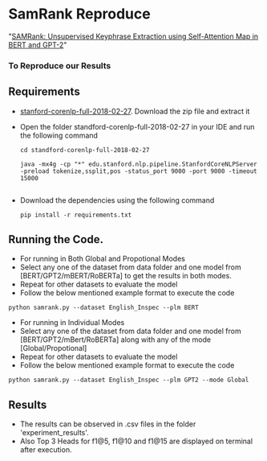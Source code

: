 # SamRank Reproduce
"[SAMRank: Unsupervised Keyphrase Extraction using Self-Attention Map in BERT and GPT-2](https://aclanthology.org/2023.emnlp-main.630)" 

### To Reproduce our Results


## Requirements
- [stanford-corenlp-full-2018-02-27](https://drive.google.com/file/d/1K4Ll54ypTf_tF83Mkkar2QKOcZ4Uskl5/view?usp=sharing). Download the zip file and extract it
- Open the folder standford-corenlp-full-2018-02-27 in your IDE and run the following command
  ```
  cd standford-corenlp-full-2018-02-27
  ```

  ```
  java -mx4g -cp "*" edu.stanford.nlp.pipeline.StanfordCoreNLPServer -preload tokenize,ssplit,pos -status_port 9000 -port 9000 -timeout 15000


- Download the dependencies using the following command
  ```
  pip install -r requirements.txt

## Running the Code.
- For running in Both Global and Propotional Modes
- Select any one of the dataset from data folder and one model from [BERT/GPT2/mBERT/RoBERTa] to get the results in both modes.
- Repeat for other datasets to evaluate the model
- Follow the below mentioned example format to execute the code
```shell
python samrank.py --dataset English_Inspec --plm BERT
```
- For running in Individual Modes
- Select any one of the dataset from data folder and one model from [BERT/GPT2/mBert/RoBERTa] along with any of the mode [Global/Propotional]
- Repeat for other datasets to evaluate the model
- Follow the below mentioned example format to execute the code
```shell
python samrank.py --dataset English_Inspec --plm GPT2 --mode Global

```
## Results
- The results can be observed in .csv files in the folder 'experiment_results'.
- Also Top 3 Heads for f1@5, f1@10 and f1@15 are displayed on terminal after execution.
